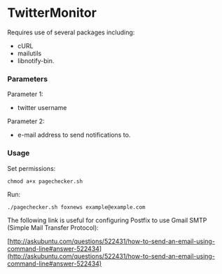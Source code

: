 # TwitterMonitor

Requires use of several packages including:

* cURL
* mailutils
* libnotify-bin.

### Parameters
Parameter 1:

- twitter username

Parameter 2:

- e-mail address to send notifications to.

### Usage
Set permissions:

```
chmod a+x pagechecker.sh
```

Run:

```
./pagechecker.sh foxnews example@example.com
```

The following link is useful for configuring Postfix to use Gmail SMTP (Simple Mail Transfer Protocol):

[http://askubuntu.com/questions/522431/how-to-send-an-email-using-command-line#answer-522434](http://askubuntu.com/questions/522431/how-to-send-an-email-using-command-line#answer-522434)
